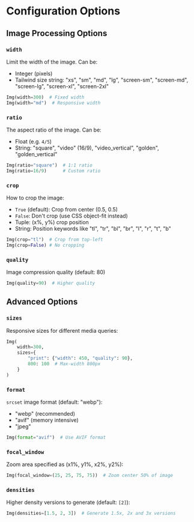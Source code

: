 # Configuration Options

## Image Processing Options

### `width`
Limit the width of the image. Can be:

- Integer (pixels)
- Tailwind size string: "xs", "sm", "md", "lg", "screen-sm", "screen-md", "screen-lg", "screen-xl", "screen-2xl"

```python
Img(width=300)  # Fixed width
Img(width="md")  # Responsive width
```

### `ratio`
The aspect ratio of the image. Can be:

- Float (e.g. `4/5`)
- String: "square", "video" (16/9), "video_vertical", "golden", "golden_vertical"

```python
Img(ratio="square")  # 1:1 ratio
Img(ratio=16/9)      # Custom ratio
```

### `crop`
How to crop the image:

- `True` (default): Crop from center (0.5, 0.5)
- `False`: Don't crop (use CSS object-fit instead)
- Tuple: (x%, y%) crop position
- String: Position keywords like "tl", "tr", "bl", "br", "l", "r", "t", "b"

```python
Img(crop="tl")  # Crop from top-left
Img(crop=False) # No cropping
```

### `quality`
Image compression quality (default: 80)

```python
Img(quality=90)  # Higher quality
```

## Advanced Options

### `sizes`
Responsive sizes for different media queries:

```python
Img(
    width=300,
    sizes={
        "print": {"width": 450, "quality": 90},
        800: 100  # Max-width 800px
    }
)
```

### `format`
`srcset` image format (default: "webp"):

- "webp" (recommended)
- "avif" (memory intensive)
- "jpeg"

```python
Img(format="avif")  # Use AVIF format
```

### `focal_window`
Zoom area specified as (x1%, y1%, x2%, y2%):

```python
Img(focal_window=(25, 25, 75, 75))  # Zoom center 50% of image
```

### `densities`
Higher density versions to generate (default: `[2]`):

```python
Img(densities=[1.5, 2, 3])  # Generate 1.5x, 2x and 3x versions
```